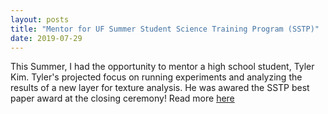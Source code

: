 ```yaml
---
layout: posts
title: "Mentor for UF Summer Student Science Training Program (SSTP)"
date: 2019-07-29
---
```


This Summer, I had the opportunity to mentor a high school student, Tyler Kim. 
Tyler's projected focus on running experiments and analyzing the results of
a new layer for texture analysis. He was awared the SSTP best paper award at 
the closing ceremony! Read more [here](https://faculty.eng.ufl.edu/machine-learning/2019/07/gatorsense-hosts-uf-student-science-training-program-students/)
